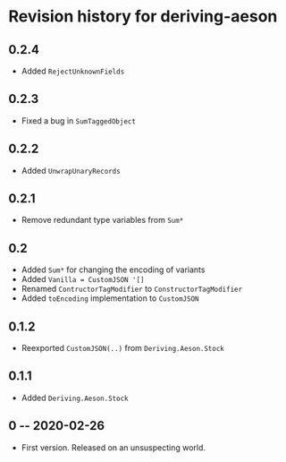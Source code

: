 # Revision history for deriving-aeson

## 0.2.4

* Added `RejectUnknownFields`

## 0.2.3

* Fixed a bug in `SumTaggedObject`

## 0.2.2

* Added `UnwrapUnaryRecords`

## 0.2.1

* Remove redundant type variables from `Sum*`

## 0.2

* Added `Sum*` for changing the encoding of variants
* Added `Vanilla = CustomJSON '[]`
* Renamed `ContructorTagModifier` to `ConstructorTagModifier`
* Added `toEncoding` implementation to `CustomJSON`

## 0.1.2

* Reexported `CustomJSON(..)` from `Deriving.Aeson.Stock`

## 0.1.1

* Added `Deriving.Aeson.Stock`

## 0 -- 2020-02-26

* First version. Released on an unsuspecting world.
